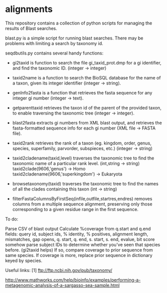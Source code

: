 alignments
==========

This repository contains a collection of python scripts for managing the
results of Blast searches. 

blast.py is a simple script for running blast searches. There may be problems with limiting a search by taxonomy id. 

seqdbutils.py contains several handy functions:

 - gi2taxid is function to search the file gi_taxid_prot.dmp for a gi identifier, 
and find the taxonomic ID. (integer -> integer)

 - taxid2name is a function to search the BioSQL database for the name of a taxon,
given its integer identifier (integer -> string).

 - genInfo2fasta is a function that retrieves the fasta sequence for any integer gi number (integer -> text).

 - getparenttaxid retrieves the taxon id of the parent of the provided taxon, to enable traversing the taxonomic tree (integer -> integer). 

 - blast2fasta extracts gi numbers from XML blast output, and retrieves the fasta-formatted sequence info for each gi number (XML file -> FASTA file). 

 - taxid2rank retrieves the rank of a taxon (eg. kingdom, order, genus, species, superfamily, parvorder, subspieces, etc.) (integer -> string)

 - taxid2cladename(taxid,level) traverses the taxonomic tree to find the taxonomic name of a particular rank level. (int,string -> string)
    taxid2clade(9606,'genus') -> Homo
    taxid2cladename(9606,'superkingdom') -> Eukaryota

 - browsetaxonomy(taxid) traverses the taxonomic tree to find the names of all the clades containing this taxon (int -> string)

 - filterFastaColumnsByFirstSeq(infile,outfile,startres,endres) removes columns from a multiple sequence alignment, preserving only those corresponding to a given residue range in the first sequence. 

To do:

Parse CSV of blast output
Calculate %coverage from q.start and q.end
fields: query id, subject ids, % identity, % positives, alignment length,
mismatches, gap opens, q. start, q. end, s. start, s. end, evalue, bit score
somehow parse subject IDs to determine whether you've seen that species
before. (gi2taxid helps) If so, compare coverage to prior sequence from same species. If
coverage is more, replace prior sequence in dictionary keyed by species. 

Useful links:
[1] ftp://ftp.ncbi.nih.gov/pub/taxonomy/

http://www.mathworks.com/help/bioinfo/examples/performing-a-metagenomic-analysis-of-a-sargasso-sea-sample.html
